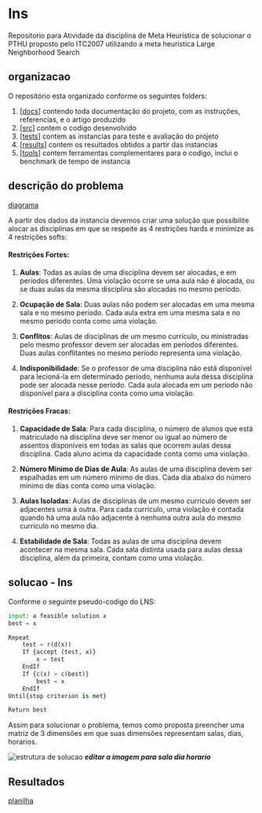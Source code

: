 # lns
Repositorio para Atividade da disciplina de Meta Heurística de solucionar o PTHU proposto pelo ITC2007 utilizando a meta heuristica Large Neighborhood Search

## organizacao

O repositório esta organizado conforme os seguintes folders:

1. [[docs](docs)] contendo toda documentação do projeto, com as instruções, referencias, e o artigo produzido 
2. [[src](src)] contem o codigo desenvolvido
3. [[tests](tests)] contem as instancias para teste e avaliação do projeto
4. [[results](results)] contem os resultados obtidos a partir das instancias
5. [[tools](tools)] contem ferramentas complementares para o codigo, inclui o benchmark de tempo de instancia

## descrição do problema

[diagrama](https://online.visual-paradigm.com/app/diagrams/#diagram:workspace=ljaflphy&proj=0&id=2&type=ClassDiagram&width=11&height=8.5&unit=inch?themeSketch=1)

A partir dos dados da instancia devemos criar uma solução que possibilite alocar as disciplinas em que se respeite as 4 restrições hards e minimize as 4 restrições softs:

#### Restrições Fortes:

1. **Aulas**: Todas as aulas de uma disciplina devem ser alocadas, e em períodos diferentes. Uma violação ocorre se uma aula não é alocada, ou se duas aulas da mesma disciplina são alocadas no mesmo período.

2. **Ocupação de Sala**: Duas aulas não podem ser alocadas em uma mesma sala e no mesmo período. Cada aula extra em uma mesma sala e no mesmo período conta como uma violação.

3. **Conflitos**: Aulas de disciplinas de um mesmo currículo, ou ministradas pelo mesmo professor devem ser alocadas em períodos diferentes. Duas aulas conflitantes no mesmo período representa uma violação.

4. **Indisponibilidade**: Se o professor de uma disciplina não está disponível para lecioná-la em determinado período, nenhuma aula dessa disciplina pode ser alocada nesse período. Cada aula alocada em um período não disponível para a disciplina conta como uma violação.

#### Restrições Fracas:
1. **Capacidade de Sala**: Para cada disciplina, o número de alunos que está matriculado na disciplina deve ser menor ou igual ao número de assentos disponíveis em todas as salas que ocorrem aulas dessa disciplina. Cada aluno acima da capacidade conta como uma violação.

2. **Número Mínimo de Dias de Aula**: As aulas de uma disciplina devem ser espalhadas em um número mínimo de dias. Cada dia abaixo do número mínimo de dias conta como uma violação.

3. **Aulas Isoladas**: Aulas de disciplinas de um mesmo currículo devem ser adjacentes uma à outra. Para cada currículo, uma violação é contada quando há uma aula não adjacente à nenhuma outra aula do mesmo currículo no mesmo dia.

4. **Estabilidade de Sala**: Todas as aulas de uma disciplina devem acontecer na mesma sala. Cada sala distinta usada para aulas dessa disciplina, além da primeira, contam como uma violação.

## solucao - lns

Conforme o seguinte pseudo-codigo do LNS:

```Python
input: a feasible solution x 
best = x 

Repeat
    test = r(d(x))
    If {accept (test, x)} 
        x = test
    EndIf
    If {c(x) > c(best)}
        best = x
    EndIf
Until{stop criterion is met}

Return best
```


Assim para solucionar o problema, temos como proposta preencher uma matriz de 3 dimensões em que suas dimensões representam salas, dias, horarios.

![estrutura de solucao](https://4.bp.blogspot.com/_AojK1cTeQfU/S0eSeQzFZ0I/AAAAAAAAAJM/SvhcMnw8Gzs/s320/matriz_3d.JPG)
***editar a imagem para sala dia horario***

## Resultados

[planilha](https://docs.google.com/spreadsheets/d/1FBGchNg_8jx5-l84uXOVGDslDQwut4UzZ3asOETJAlc/edit?usp=sharing)
